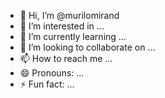 - 👋 Hi, I’m @murilomirand
- 👀 I’m interested in ...
- 🌱 I’m currently learning ...
- 💞️ I’m looking to collaborate on ...
- 📫 How to reach me ...
- 😄 Pronouns: ...
- ⚡ Fun fact: ...

<!---
murilomirand/murilomirand is a ✨ special ✨ repository because its `README.md` (this file) appears on your GitHub profile.
You can click the Preview link to take a look at your changes.
--->
